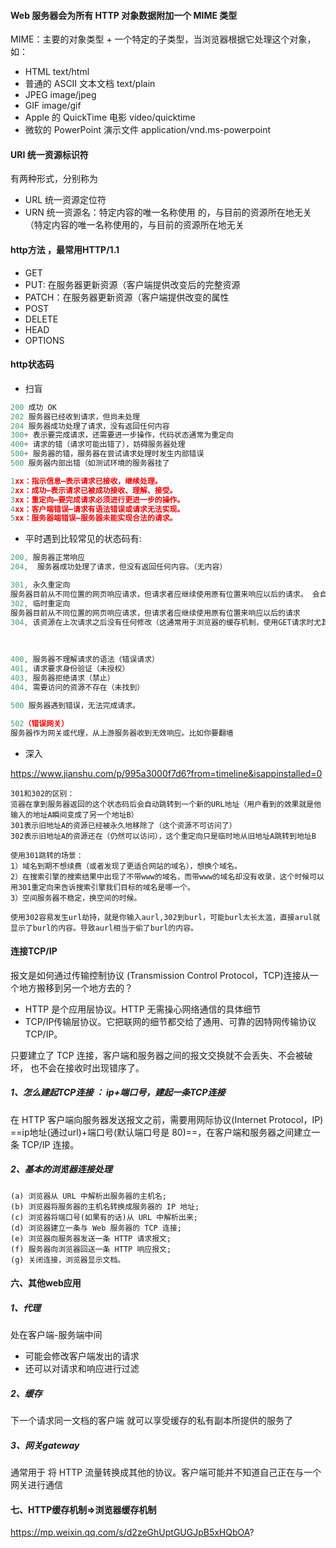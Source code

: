 #### Web 服务器会为所有 HTTP 对象数据附加一个 MIME 类型
MIME：主要的对象类型 + 一个特定的子类型，当浏览器根据它处理这个对象，如：

- HTML  text/html
- 普通的 ASCII 文本文档 text/plain
- JPEG image/jpeg
- GIF image/gif
- Apple 的 QuickTime 电影  video/quicktime 
- 微软的 PowerPoint 演示文件  application/vnd.ms-powerpoint

#### URI 统一资源标识符
有两种形式，分别称为 
- URL 统一资源定位符
- URN 统一资源名：特定内容的唯一名称使用 的，与目前的资源所在地无关（特定内容的唯一名称使用的，与目前的资源所在地无关

#### http方法 ，最常用HTTP/1.1
- GET
- PUT: 在服务器更新资源（客户端提供改变后的完整资源
- PATCH：在服务器更新资源（客户端提供改变的属性
- POST
- DELETE
- HEAD
- OPTIONS

#### http状态码

- 扫盲

```js
200 成功 OK
202 服务器已经收到请求，但尚未处理
204 服务器成功处理了请求，没有返回任何内容
300+ 表示要完成请求，还需要进一步操作，代码状态通常为重定向
400+ 请求的错（请求可能出错了），妨碍服务器处理
500+ 服务器的错，服务器在尝试请求处理时发生内部错误
500 服务器内部出错（如测试环境的服务器挂了
```

```js
1xx：指示信息–表示请求已接收，继续处理。
2xx：成功–表示请求已被成功接收、理解、接受。
3xx：重定向–要完成请求必须进行更进一步的操作。
4xx：客户端错误–请求有语法错误或请求无法实现。
5xx：服务器端错误–服务器未能实现合法的请求。
```

- 平时遇到比较常见的状态码有:

```js
200, 服务器正常响应
204,  服务器成功处理了请求，但没有返回任何内容。（无内容）

301, 永久重定向
服务器目前从不同位置的网页响应请求，但请求者应继续使用原有位置来响应以后的请求。 会自动将请求者转到不同的位置
302, 临时重定向
服务器目前从不同位置的网页响应请求，但请求者应继续使用原有位置来响应以后的请求
304, 该资源在上次请求之后没有任何修改（这通常用于浏览器的缓存机制，使用GET请求时尤其需要注意）
```


​    
```js
400, 服务器不理解请求的语法（错误请求）
401, 请求要求身份验证（未授权）
403, 服务器拒绝请求（禁止）
404, 需要访问的资源不存在（未找到）

500 服务器遇到错误，无法完成请求。

502（错误网关）
服务器作为网关或代理，从上游服务器收到无效响应。比如你要翻墙
```

- 深入

https://www.jianshu.com/p/995a3000f7d6?from=timeline&isappinstalled=0

    301和302的区别：
    览器在拿到服务器返回的这个状态码后会自动跳转到一个新的URL地址（用户看到的效果就是他输入的地址A瞬间变成了另一个地址B）
    301表示旧地址A的资源已经被永久地移除了（这个资源不可访问了）
    302表示旧地址A的资源还在（仍然可以访问），这个重定向只是临时地从旧地址A跳转到地址B
    
    使用301跳转的场景：
    1）域名到期不想续费（或者发现了更适合网站的域名），想换个域名。
    2）在搜索引擎的搜索结果中出现了不带www的域名，而带www的域名却没有收录，这个时候可以用301重定向来告诉搜索引擎我们目标的域名是哪一个。
    3）空间服务器不稳定，换空间的时候。
    
    使用302容易发生url劫持，就是你输入aurl,302到burl，可能burl太长太滥，直接arul就显示了burl的内容。导致aurl相当于偷了burl的内容。

#### 连接TCP/IP
报文是如何通过传输控制协议 (Transmission Control Protocol，TCP)连接从一个地方搬移到另一个地方去的？

- HTTP 是个应用层协议。HTTP 无需操心网络通信的具体细节
- TCP/IP传输层协议。它把联网的细节都交给了通用、可靠的因特网传输协议 TCP/IP。

只要建立了 TCP 连接，客户端和服务器之间的报文交换就不会丢失、不会被破坏， 也不会在接收时出现错序了。

##### 1、怎么建起TCP连接 ： ip+端口号，建起一条TCP连接
在 HTTP 客户端向服务器发送报文之前，需要用网际协议(Internet Protocol，IP) ==ip地址(通过url)+端口号(默认端口号是 80)==，在客户端和服务器之间建立一条 TCP/IP 连接。

##### 2、基本的浏览器连接处理
    (a) 浏览器从 URL 中解析出服务器的主机名;
    (b) 浏览器将服务器的主机名转换成服务器的 IP 地址; 
    (c) 浏览器将端口号(如果有的话)从 URL 中解析出来; 
    (d) 浏览器建立一条与 Web 服务器的 TCP 连接;
    (e) 浏览器向服务器发送一条 HTTP 请求报文;
    (f) 服务器向浏览器回送一条 HTTP 响应报文;
    (g) 关闭连接，浏览器显示文档。
#### 六、其他web应用
##### 1、代理
处在客户端-服务端中间
- 可能会修改客户端发出的请求
- 还可以对请求和响应进行过滤

##### 2、缓存
下一个请求同一文档的客户端 就可以享受缓存的私有副本所提供的服务了
##### 3、网关gateway
通常用于 将 HTTP 流量转换成其他的协议。客户端可能并不知道自己正在与一个网关进行通信

#### 七、HTTP缓存机制=>浏览器缓存机制
https://mp.weixin.qq.com/s/d2zeGhUptGUGJpB5xHQbOA?